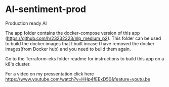 # AI-sentiment-prod
Production ready AI 

The app folder contains the docker-compose version of this app (https://github.com/hr23232323/nlp_medium_p2). This folder can 
be used to build the docker images that I built incase I have removed the docker images(from Docker hub) and you need to build them again.

Go to the Terraform-eks folder readme for instructions to build this app on a k8's cluster.

For a video on my pressentation click here https://www.youtube.com/watch?v=HHp4fEExD50&feature=youtu.be
